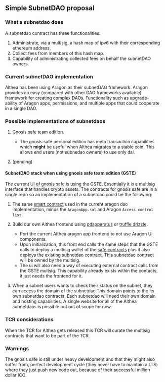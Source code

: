 ## Simple SubnetDAO proposal

### What a subnetdao does

A subnetdao contract has three functionalities:

 1. Administrate, via a multisig, a hash map of ipv6 with their corresponding ethereum address.
 2. Collect fees from members of this hash map.
 3. Capability of administrating collected fees on behalf the subnetDAO owners.

### Current subnetDAO implementation

Althea has been using Aragon as their subnetDAO framework. Aragon provides an easy (compared with other DAO frameworks available) framework for creating complex DAOs. Functionality such as upgrade-ability of Aragon apps, permissions, and multiple apps that could cooperate in a single DAO.

### Possible implementations of subnetdaos

1. Gnosis safe team edition.
    * The gnosis safe personal edition has meta transaction capabilities which **might** be useful when Althea migrates to a stable coin. This allows end users (not subnedao owners) to use only dai.

2. (pending)

#### SubnetDAO stack when using gnosis safe team edition (GSTE)

The current [UI of gnosis safe](https://github.com/gnosis/safe-react) is using the GSTE. Essentially it is a multisig interface that handles crypto assets. The contracts for gnosis safe are in a single repo so an implementation of a subnetdao could be the following:

1. The same [smart contract](https://github.com/althea-mesh/aragon-node-list/blob/master/contracts/Althea.sol) used in the current aragon dao implementation, minus the `AragonApp.sol` and Aragon `Access control list`.

2. Build our own Althea frontend using [pdapparatus](https://github.com/austintgriffith/dapparatus) or [truffle drizzle](https://truffleframework.com/drizzle).
    * Port the current Althea aragon app frontend to not use Aragon UI components.
    * Upon initialization, this front end calls the same steps that the GSTE calls to deploy a multisig wallet of the [safe contracts](https://github.com/gnosis/safe-contracts) plus it also deploys the existing subnetdao contract. This subnetdao contract will be owned by the multisig.
    * The ui will also need a way of executing external contract calls from the GSTE multsig. This capability already exists within the contacts, it just needs the frontend for it.
3.  When a subnet users wants to check their status on the subnet, they can access the domain of the subnetdao.This domain points to the its own subnetdao contracts. Each subnetdao will need their own domain and hosting capabilities. A single website for all of the Althea subnetdaos is possible but out of scope for now.


### TCR considerations

When the TCR for Althea gets released this TCR will curate the multisig contracts that want to be part of the TCR.


### Warnings

The gnosis safe is still under heavy development and that they might also suffer from, perfect development cycle (they never have to maintain a LTS) where they just push new code out, because of their successful million dollar ICO.
